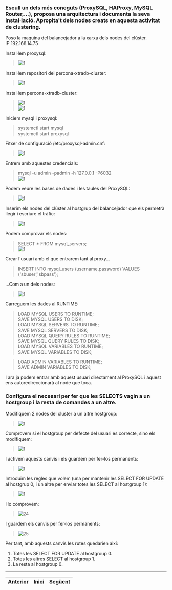 ### Escull un dels més coneguts (ProxySQL, HAProxy, MySQL Router,...), proposa una arquitectura i documenta la seva instal·lació. Apropita't dels nodes creats en aquesta activitat de clustering.
  
Poso la maquina del balancejador a la xarxa dels nodes del clúster.  
IP 192.168.14.75  
  
Instal·lem proxysql:  
>![1](https://raw.githubusercontent.com/Josep88/MP10UF2-A5/master/img/exercici2/1.PNG)   
  
Instal·lem repositori del percona-xtradb-cluster:  
>![1](https://raw.githubusercontent.com/Josep88/MP10UF2-A5/master/img/exercici2/2.PNG)   
  
Instal·lem percona-xtradb-cluster:  
>![1](https://raw.githubusercontent.com/Josep88/MP10UF2-A5/master/img/exercici2/3.PNG)   
>![1](https://raw.githubusercontent.com/Josep88/MP10UF2-A5/master/img/exercici2/4.PNG)   
  
Iniciem mysql i proxysql:  
> systemctl start mysql  
> systemctl start proxysql  
  
Fitxer de configuració /etc/proxysql-admin.cnf:  
>![1](https://raw.githubusercontent.com/Josep88/MP10UF2-A5/master/img/exercici2/6.PNG)   
  
Entrem amb aquestes credencials:  
> mysql -u admin -padmin -h 127.0.0.1 -P6032  
>![1](https://raw.githubusercontent.com/Josep88/MP10UF2-A5/master/img/exercici2/5.PNG)   
  
Podem veure les bases de dades i les taules del ProxySQL:  
>![1](https://raw.githubusercontent.com/Josep88/MP10UF2-A5/master/img/exercici2/7.PNG)   
  
Inserim els nodes del clúster al hostgrup del balancejador que els permetrà llegir i escriure el tràfic:  
>![1](https://raw.githubusercontent.com/Josep88/MP10UF2-A5/master/img/exercici2/8.PNG)   

Podem comprovar els nodes:  
> SELECT * FROM mysql_servers;  
>![1](https://raw.githubusercontent.com/Josep88/MP10UF2-A5/master/img/exercici2/9.PNG)   
  
Crear l'usuari amb el que entrarem tant al proxy...  
> INSERT INTO mysql_users (username,password) VALUES ('sbuser','sbpass');  

...Com a un dels nodes:  
>![1](https://raw.githubusercontent.com/Josep88/MP10UF2-A5/master/img/exercici2/10.PNG)   

Carreguem les dades al RUNTIME:  
> LOAD MYSQL USERS TO RUNTIME;  
> SAVE MYSQL USERS TO DISK;  
> LOAD MYSQL SERVERS TO RUNTIME;  
> SAVE MYSQL SERVERS TO DISK;  
> LOAD MYSQL QUERY RULES TO RUNTIME;  
> SAVE MYSQL QUERY RULES TO DISK;  
> LOAD MYSQL VARIABLES TO RUNTIME;  
> SAVE MYSQL VARIABLES TO DISK;  
  
> LOAD ADMIN VARIABLES TO RUNTIME;  
> SAVE ADMIN VARIABLES TO DISK;  
  
I ara ja podem entrar amb aquest usuari directament al ProxySQL i aquest ens autoredireccionarà al node que toca.  
  
### Configura el necesari per fer que les SELECTS vagin a un hostgroup i la resta de comandes a un altre.
  
Modifiquem 2 nodes del cluster a un altre hostgroup:  
>![1](https://raw.githubusercontent.com/Josep88/MP10UF2-A5/master/img/exercici2/20.PNG)  
  
Comprovem si el hostgroup per defecte del usuari es correcte, sino els modifiquem:  
>![1](https://raw.githubusercontent.com/Josep88/MP10UF2-A5/master/img/exercici2/22.PNG)  
  
I activem aquests canvis i els guardem per fer-los permanents: 
>![1](https://raw.githubusercontent.com/Josep88/MP10UF2-A5/master/img/exercici2/21.PNG) 
  
Introduïm les regles que volem (una per mantenir les SELECT FOR UPDATE al hostgrup 0, i un altre per enviar totes les SELECT al hostgroup 1):  
>![1](https://raw.githubusercontent.com/Josep88/MP10UF2-A5/master/img/exercici2/23.PNG)   
  
Ho comprovem:  
>![24](https://raw.githubusercontent.com/Josep88/MP10UF2-A5/master/img/exercici2/24.PNG)  
  
I guardem els canvis per fer-los permanents:  
>![25](https://raw.githubusercontent.com/Josep88/MP10UF2-A5/master/img/exercici2/25.PNG)  
  
Per tant, amb aquests canvis les rutes quedarien així:  
1. Totes les SELECT FOR UPDATE al hostgroup 0.  
2. Totes les altres SELECT al hostgroup 1.  
3. La resta al hostgroup 0.  
  
***
|[Anterior](https://github.com/Josep88/MP10UF2-A5/blob/master/Exercicis/exercici1.md)|[Inici](https://github.com/Josep88/MP10UF2-A5)|[Següent](https://github.com/Josep88/MP10UF2-A5/blob/master/Exercicis/webgrafia.md)|
|:-:|:-:|:-:|
